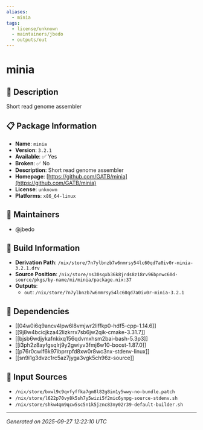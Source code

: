 ```yaml
---
aliases:
  - minia
tags:
  - license/unknown
  - maintainers/jbedo
  - outputs/out
---
```


# minia

## 📝 Description

Short read genome assembler

## 📋 Package Information

- **Name**: `minia`
- **Version**: `3.2.1`
- **Available**: ✅ Yes
- **Broken**: ✅ No
- **Description**: Short read genome assembler
- **Homepage**: [https://github.com/GATB/minia](https://github.com/GATB/minia)
- **License**: `unknown`
- **Platforms**: `x86_64-linux`
## 👥 Maintainers

- @jbedo


## 🔧 Build Information

- **Derivation Path**: `/nix/store/7n7ylbnzb7w6nmrsy54lc60qd7a0iv0r-minia-3.2.1.drv`
- **Source Position**: `/nix/store/ns30sqxb36k8jrds8z18rv96bpnwc60d-source/pkgs/by-name/mi/minia/package.nix:37`
- **Outputs**:
  - `out`:  `/nix/store/7n7ylbnzb7w6nmrsy54lc60qd7a0iv0r-minia-3.2.1`

## 🔗 Dependencies

- [[04w0i6q9ancv4lpw6l8vmjwr2liffkp0-hdf5-cpp-1.14.6]]
- [[9j8w4bcicjkza42lizkrrx7sb6jw2qik-cmake-3.31.7]]
- [[bjsb6wdjykafnkixq156qdvmxhsm2bai-bash-5.3p3]]
- [[i3ph2z8ayfgsqlrj9y2gwiyv3fmj6w10-boost-1.87.0]]
- [[p76r0cwlf6k97ibprrpfd8xw0r8wc3nx-stdenv-linux]]
- [[sn9i1g3dvzc1rc5az7jyga3vgk5ch96z-source]]

## 📁 Input Sources

- `/nix/store/bxwl9c9qvfyffka7gm8l82g8im1y5wwy-no-bundle.patch`
- `/nix/store/l622p70vy8k5sh7y5wizi5f2mic6ynpg-source-stdenv.sh`
- `/nix/store/shkw4qm9qcw5sc5n1k5jznc83ny02r39-default-builder.sh`

---
*Generated on 2025-09-27 12:22:10 UTC*
